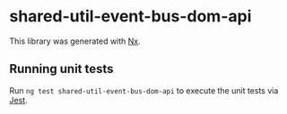 # shared-util-event-bus-dom-api

This library was generated with [Nx](https://nx.dev).

## Running unit tests

Run `ng test shared-util-event-bus-dom-api` to execute the unit tests via [Jest](https://jestjs.io).
